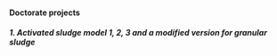 #### Doctorate projects
##### 1. Activated sludge model 1, 2, 3 and a modified version for granular sludge

